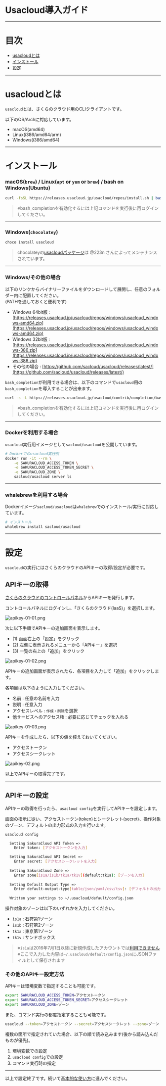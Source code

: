 # Usacloud導入ガイド

---

# 目次

  * [usacloudとは](#usacloud_1)
  * [インストール](#_2)
  * [設定](#_3)

---

# usacloudとは 

`usacloud`とは、さくらのクラウド用のCLIクライアントです。  

以下のOS/Archに対応しています。

  - macOS(amd64)
  - Linux(i386/amd64/arm)
  - Windows(i386/amd64)

---

# インストール

### macOS(`brew`) / Linux(`apt` or `yum` or `brew`) / bash on Windows(Ubuntu)

```bash
curl -fsSL https://releases.usacloud.jp/usacloud/repos/install.sh | bash
```

> ※bash_completionを有効化するには上記コマンドを実行後に再ログインしてください。

---

### Windows(`chocolatey`)

```bash
choco install usacloud
```

> chocolateyの[usacloudパッケージ](https://chocolatey.org/packages/usacloud)は @223n さんによってメンテナンスされています。

---

### Windows/その他の場合

以下のリンクからバイナリーファイルをダウンロードして展開し、任意のフォルダー内に配置してください。  
(PATHを通しておくと便利です)

- Windows 64bit版 : [https://releases.usacloud.jp/usacloud/repos/windows/usacloud_windows-amd64.zip](https://releases.usacloud.jp/usacloud/repos/windows/usacloud_windows-amd64.zip)
- Windows 32bit版 : [https://releases.usacloud.jp/usacloud/repos/windows/usacloud_windows-386.zip](https://releases.usacloud.jp/usacloud/repos/windows/usacloud_windows-386.zip)
- その他の場合 : [https://github.com/sacloud/usacloud/releases/latest/](https://github.com/sacloud/usacloud/releases/latest/)

`bash_completion`が利用できる場合は、以下のコマンドで`usacloud`用の`bash_completion`を導入することが出来ます。

```bash
curl -s -L https://releases.usacloud.jp/usacloud/contrib/completion/bash/usacloud >> ~/.bashrc
```

> ※bash_completionを有効化するには上記コマンドを実行後に再ログインしてください。

---

### Dockerを利用する場合

`usacloud`実行用イメージとして`sacloud/usacloud`を公開しています。

```bash
# Dockerでのusacloud実行例
docker run -it --rm \
    -e SAKURACLOUD_ACCESS_TOKEN \
    -e SAKURACLOUD_ACCESS_TOKEN_SECRET \
    -e SAKURACLOUD_ZONE \
    sacloud/usacloud server ls
```

---

### whalebrewを利用する場合


Dockerイメージ`sacloud/usacloud`は`whalebrew`でのインストール/実行に対応しています。

```bash
# インストール
whalebrew install sacloud/usacloud
```

---

# 設定

`usacloud`の実行にはさくらのクラウドのAPIキーの取得/設定が必要です。

## APIキーの取得

[さくらのクラウドのコントロールパネル](https://secure.sakura.ad.jp/cloud/)からAPIキーを発行します。

コントロールパネルにログインし、「さくらのクラウド(IaaS)」を選択します。

![apikey-01-01.png](images/apikey-01-01.png)

次に以下手順でAPIキーの追加画面を表示します。

  - (1) 画面右上の「設定」をクリック
  - (2) 左側に表示されるメニューから「APIキー」を選択
  - (3) 一覧の右上の「追加」をクリック

![apikey-01-02.png](images/apikey-01-02.png)

APIキーの追加画面が表示されたら、各項目を入力して「追加」をクリックします。

各項目は以下のように入力してください。

  - 名前 : 任意の名前を入力
  - 説明 : 任意入力
  - アクセスレベル : `作成・削除`を選択
  - 他サービスへのアクセス権 : 必要に応じてチェックを入れる

![apikey-01-03.png](images/apikey-01-03.png)

APIキーを作成したら、以下の値を控えておいてください。

  - アクセストークン
  - アクセスシークレット

![apikey-02.png](images/apikey-02.png)

以上でAPIキーの取得完了です。

---

## APIキーの設定

APIキーの取得を行ったら、`usacloud config`を実行してAPIキーを設定します。

画面の指示に従い、アクセストークン(token)とシークレット(secret)、操作対象のゾーン、デフォルトの出力形式の入力を行います。

```bash
usacloud config

  Setting SakuraCloud API Token => 
  	Enter token: [アクセストークンを入力]

  Setting SakuraCloud API Secret => 
  	Enter secret: [アクセスシークレットを入力]
    	
  Setting SakuraCloud Zone => 
  	Enter zone[is1a/is1b/tk1a/tk1v](default:tk1a): [ゾーンを入力]
  
  Setting Default Output Type => 
	Enter default-output-type[table/json/yaml/csv/tsv]: [デフォルトの出力形式を入力]
	
  Written your settings to ~/.usacloud/default/config.json
```

操作対象のゾーンは以下のいずれかを入力してください。

  * `is1a` : 石狩第1ゾーン
  * `is1b` : 石狩第2ゾーン
  * `tk1a` : 東京第1ゾーン
  * `tk1v` : サンドボックス
  
> ※`is1a`は2016年7月1日以降に新規作成したアカウントでは[利用できません](http://cloud-news.sakura.ad.jp/2016/07/01/restric_account_is1a/)  
> ※ここで入力した内容は`~/.usacloud/default/config.json`にJSONファイルとして保存されます


### その他のAPIキー設定方法

APIキーは環境変数で指定することも可能です。

```bash
export SAKURACLOUD_ACCESS_TOKEN=アクセストークン
export SAKURACLOUD_ACCESS_TOKEN_SECRET=アクセスシークレット
export SAKURACLOUD_ZONE=ゾーン
```

また、コマンド実行の都度指定することも可能です。

```bash
usacloud --token=アクセストークン --secret=アクセスシークレット --zone=ゾーン server ls
```

複数の箇所で指定されていた場合、以下の順で読み込みます(後から読み込んだものが優先)。

1. 環境変数での設定
2. `usacloud config`での設定
3. コマンド実行時の指定

--- 

以上で設定終了です。続いて[基本的な使い方](basic_usage.md)に進んでください。
